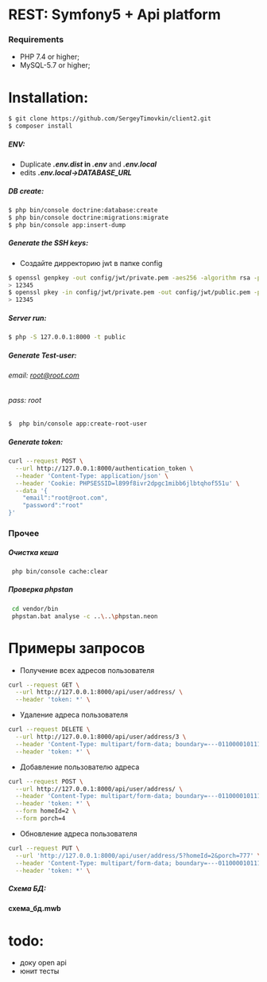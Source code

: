 # REST: Symfony5 + Api platform

### Requirements
  * PHP 7.4 or higher;
  * MySQL-5.7 or higher;

Installation:
============
```bash
$ git clone https://github.com/SergeyTimovkin/client2.git
$ composer install
```

##### ENV:
   * Duplicate **_.env.dist_ in _.env_** and  **_.env.local_**
   * edits **_.env.local->DATABASE_URL_**

##### DB create:
```bash
$ php bin/console doctrine:database:create
$ php bin/console doctrine:migrations:migrate
$ php bin/console app:insert-dump
```

##### Generate the SSH keys:
* Создайте дирректорию jwt в папке config
```bash
$ openssl genpkey -out config/jwt/private.pem -aes256 -algorithm rsa -pkeyopt rsa_keygen_bits:4096
> 12345
$ openssl pkey -in config/jwt/private.pem -out config/jwt/public.pem -pubout
> 12345
```
##### Server run:

```bash
$ php -S 127.0.0.1:8000 -t public
```

##### Generate Test-user:
###### *email: root@root.com*
###### *pass: root*
```bash
$  php bin/console app:create-root-user
```


##### Generate token: 
```bash
curl --request POST \
  --url http://127.0.0.1:8000/authentication_token \
  --header 'Content-Type: application/json' \
  --header 'Cookie: PHPSESSID=l899f8ivr2dpgc1mibb6jlbtqhof551u' \
  --data '{
	"email":"root@root.com",
	"password":"root"
}'
```
### Прочее
##### Очистка кеша
```bash
 php bin/console cache:clear
```
##### Проверка phpstan
```bash
 cd vendor/bin
 phpstan.bat analyse -c ..\..\phpstan.neon
```
# Примеры запросов
* Получение всех адресов пользователя
```bash
curl --request GET \
  --url http://127.0.0.1:8000/api/user/address/ \
  --header 'token: *' \
```
* Удаление адреса пользователя
```bash
curl --request DELETE \
  --url http://127.0.0.1:8000/api/user/address/3 \
  --header 'Content-Type: multipart/form-data; boundary=---011000010111000001101001' \
  --header 'token: *' \
```
* Добавление пользователю адреса
```bash
curl --request POST \
  --url http://127.0.0.1:8000/api/user/address/ \
  --header 'Content-Type: multipart/form-data; boundary=---011000010111000001101001' \
  --header 'token: *' \
  --form homeId=2 \
  --form porch=4
```
* Обновление адреса пользователя
```bash
curl --request PUT \
  --url 'http://127.0.0.1:8000/api/user/address/5?homeId=2&porch=777' \
  --header 'Content-Type: multipart/form-data; boundary=---011000010111000001101001' \
  --header 'token: *' \
```
##### Схема БД:
 **схема_бд.mwb**
# todo:
* доку open api
* юнит тесты
